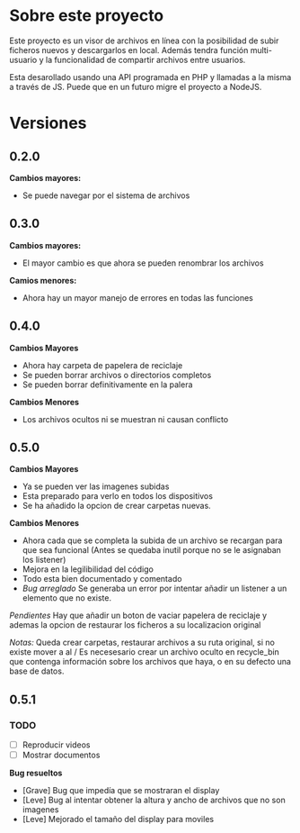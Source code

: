 # Sobre este proyecto
Este proyecto es un visor de archivos en línea con la posibilidad de subir ficheros nuevos y descargarlos en local. Además tendra función multi-usuario y la funcionalidad de compartir archivos entre usuarios.

Esta desarollado usando una API programada en PHP y llamadas a la misma a través de JS. Puede que en un futuro migre el proyecto a NodeJS.

# Versiones

## 0.2.0
**Cambios mayores:**
- Se puede navegar por el sistema de archivos

## 0.3.0
**Cambios mayores:**
- El mayor cambio es que ahora se pueden renombrar los archivos

**Camios menores:**
- Ahora hay un mayor manejo de errores en todas las funciones

## 0.4.0
**Cambios Mayores**
- Ahora hay carpeta de papelera de reciclaje
- Se pueden borrar archivos o directorios completos
- Se pueden borrar definitivamente en la palera

**Cambios Menores**
- Los archivos ocultos ni se muestran ni causan conflicto

## 0.5.0
**Cambios Mayores**
- Ya se pueden ver las imagenes subidas
- Esta preparado para verlo en todos los dispositivos
- Se ha añadido la opcion de crear carpetas nuevas.

**Cambios Menores**
- Ahora cada que se completa la subida de un archivo se recargan para que sea funcional (Antes se quedaba inutil porque no se le asignaban los listener)
- Mejora en la legilibilidad del código
- Todo esta bien documentado y comentado
- *Bug arreglado* Se generaba un error por intentar añadir un listener a un elemento que no existe.

*Pendientes*
Hay que añadir un boton de vaciar papelera de reciclaje y ademas la opcion de restaurar los ficheros a su localizacion original

*Notas:*
Queda crear carpetas, restaurar archivos a su ruta original, si no existe mover a al /
Es necesesario crear un archivo oculto en recycle_bin que contenga información sobre los archivos que haya, o en su defecto una base de datos.

## 0.5.1

### TODO
- [ ] Reproducir videos
- [ ] Mostrar documentos

**Bug resueltos**
- [Grave] Bug que impedía que se mostraran el display
- [Leve] Bug al intentar obtener la altura y ancho de archivos que no son imagenes
- [Leve] Mejorado el tamaño del display para moviles
